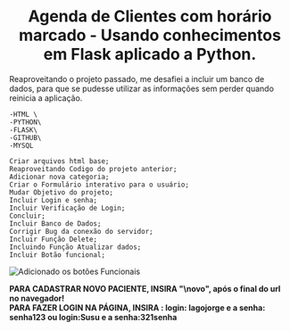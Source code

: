 <h1 align="center"> Agenda de Clientes com horário marcado - Usando conhecimentos em Flask aplicado a Python. </h1>

Reaproveitando o projeto passado, me desafiei a incluir um banco de dados, para que se pudesse utilizar as informações sem perder quando reinicia a aplicação.

```
-HTML \
-PYTHON\
-FLASK\
-GITHUB\
-MYSQL
```

```
Criar arquivos html base;
Reaproveitando Codigo do projeto anterior;
Adicionar nova categoria;
Criar o Formulário interativo para o usuário;
Mudar Objetivo do projeto;
Incluir Login e senha;
Incluir Verificação de Login;
Concluir;
Incluir Banco de Dados;
Corrigir Bug da conexão do servidor;
Incluir Função Delete;
Incluindo Função Atualizar dados;
Incluir Botão funcional;

```
![Adicionado os botões Funcionais](image.png)

<b>PARA CADASTRAR NOVO PACIENTE, INSIRA "\novo", após o final do url no navegador!\
PARA FAZER LOGIN NA PÁGINA, INSIRA : login: lagojorge  e a senha: senha123 ou login:Susu e a senha:321senha</b>

